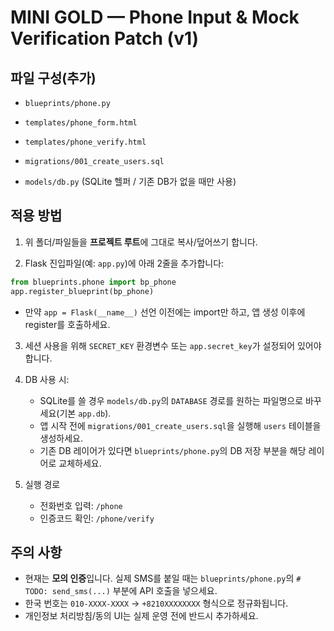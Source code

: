# MINI GOLD — Phone Input & Mock Verification Patch (v1)

## 파일 구성(추가)

- `blueprints/phone.py`
- `templates/phone_form.html`
- `templates/phone_verify.html`
- `migrations/001_create_users.sql`

- `models/db.py` (SQLite 헬퍼 / 기존 DB가 없을 때만 사용)


## 적용 방법
1. 위 폴더/파일들을 **프로젝트 루트**에 그대로 복사/덮어쓰기 합니다.

2. Flask 진입파일(예: `app.py`)에 아래 2줄을 추가합니다:

```python
from blueprints.phone import bp_phone
app.register_blueprint(bp_phone)
```

   - 만약 `app = Flask(__name__)` 선언 이전에는 import만 하고, 앱 생성 이후에 register를 호출하세요.

3. 세션 사용을 위해 `SECRET_KEY` 환경변수 또는 `app.secret_key`가 설정되어 있어야 합니다.

4. DB 사용 시:
   - SQLite를 쓸 경우 `models/db.py`의 `DATABASE` 경로를 원하는 파일명으로 바꾸세요(기본 `app.db`).
   - 앱 시작 전에 `migrations/001_create_users.sql`을 실행해 `users` 테이블을 생성하세요.
   - 기존 DB 레이어가 있다면 `blueprints/phone.py`의 DB 저장 부분을 해당 레이어로 교체하세요.

5. 실행 경로
   - 전화번호 입력: `/phone`
   - 인증코드 확인: `/phone/verify`


## 주의 사항
- 현재는 **모의 인증**입니다. 실제 SMS를 붙일 때는 `blueprints/phone.py`의 `# TODO: send_sms(...)` 부분에 API 호출을 넣으세요.
- 한국 번호는 `010-XXXX-XXXX` → `+8210XXXXXXXX` 형식으로 정규화됩니다.
- 개인정보 처리방침/동의 UI는 실제 운영 전에 반드시 추가하세요.
